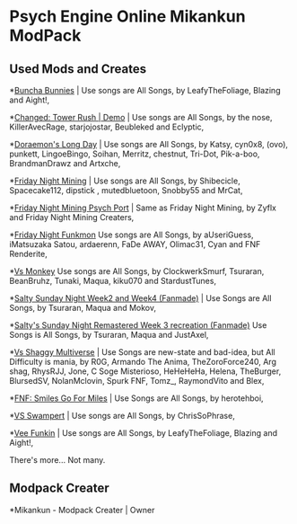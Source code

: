 # Psych Engine Online Mikankun ModPack

## Used Mods and Creates
*[Buncha Bunnies](https://gamebanana.com/mods/414128) | Use songs are All Songs,
by LeafyTheFoliage, Blazing and Aight!,

*[Changed: Tower Rush | Demo](https://gamebanana.com/mods/454912) | Use songs are All Songs,
by the nose, KillerAvecRage, starjojostar, Beubleked and Eclyptic,

*[Doraemon's Long Day](https://gamebanana.com/wips/75035) | Use songs are All Songs,
by Katsy, cyn0x8, (ovo), punkett, LingoeBingo, Soihan, Merritz, chestnut, Tri-Dot, Pik-a-boo, BrandmanDrawz and Artxche,

*[Friday Night Mining](https://gamebanana.com/wips/56803) | Use songs are All Songs,
by Shibecicle, Spacecake112, dipstick , mutedbluetoon, Snobby55 and MrCat,

*[Friday Night Mining Psych Port](https://gamebanana.com/mods/368732) | Same as Friday Night Mining,
by Zyflx and Friday Night Mining Creaters,

*[Friday Night Funkmon](https://gamebanana.com/mods/404930) Use songs are All Songs,
by aUseriGuess, iMatsuzaka Satou, ardaerenn, FaDe AWAY, Olimac31, Cyan and FNF Renderite,

*[Vs Monkey](https://gamebanana.com/mods/316160) Use songs are All Songs,
by ClockwerkSmurf, Tsuraran, BeanBruhz, Tunaki, Maqua, kiku070 and StardustTunes,

*[Salty Sunday Night Week2 and Week4 (Fanmade)](https://gamebanana.com/mods/464549) | Use Songs are All Songs,
by Tsuraran, Maqua and Mokov,

*[Salty's Sunday Night Remastered Week 3 recreation (Fanmade)](https://www.youtube.com/watch?v=ORTfYmg6wHw) Use Songs is All Songs,
by Tsuraran, Maqua and JustAxel,

*[Vs Shaggy Multiverse](https://gamebanana.com/mods/419977) | Use Songs are new-state and bad-idea, but All Difficulty is mania,
by R0G, Armando The Anima, TheZoroForce240, Arg shag, RhysRJJ, Jone, C Soge Misterioso, HeHeHeHa, Helena, TheBurger, BlursedSV, NolanMclovin, Spurk FNF, Tomz_, RaymondVito and Blex,

*[FNF: Smiles Go For Miles](https://gamebanana.com/mods/429644) | Use Songs are All Songs,
by herotehboi,

*[VS Swampert](https://gamebanana.com/mods/346296) | Use songs are All Songs,
by ChrisSoPhrase,

*[Vee Funkin](https://gamebanana.com/mods/369039) | Use songs are All Songs,
by LeafyTheFoliage, Blazing and Aight!,

There's more... Not many.
## Modpack Creater
*Mikankun - Modpack Creater | Owner